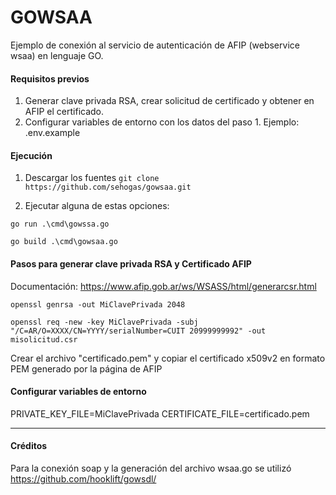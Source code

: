 # GOWSAA
Ejemplo de conexión al servicio de autenticación de AFIP (webservice wsaa) en lenguaje GO.

#### Requisitos previos
1. Generar clave privada RSA, crear solicitud de certificado y obtener en AFIP el certificado. 
2. Configurar variables de entorno con los datos del paso 1. Ejemplo: .env.example

#### Ejecución
1. Descargar los fuentes
``git clone https://github.com/sehogas/gowsaa.git``

2. Ejecutar alguna de estas opciones:

  ``go run .\cmd\gowssa.go``

  ``go build .\cmd\gowsaa.go``


#### Pasos para generar clave privada RSA y Certificado AFIP
  Documentación: https://www.afip.gob.ar/ws/WSASS/html/generarcsr.html

    openssl genrsa -out MiClavePrivada 2048

    openssl req -new -key MiClavePrivada -subj "/C=AR/O=XXXX/CN=YYYY/serialNumber=CUIT 20999999992" -out misolicitud.csr

  Crear el archivo "certificado.pem" y copiar el certificado x509v2 en formato PEM generado por la página de AFIP 

#### Configurar variables de entorno 
  PRIVATE_KEY_FILE=MiClavePrivada
  CERTIFICATE_FILE=certificado.pem

---
#### Créditos
  Para la conexión soap y la generación del archivo wsaa.go se utilizó https://github.com/hooklift/gowsdl/